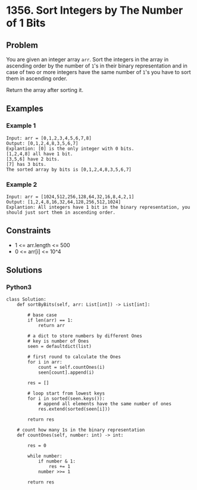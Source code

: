 # 1356. Sort Integers by The Number of 1 Bits

## Problem

You are given an integer array `arr`. Sort the integers in the array in ascending order by the number of `1`'s in their binary representation and in case of two or more integers have the same number of `1`'s you have to sort them in ascending order.

Return the array after sorting it.

## Examples

### Example 1

```
Input: arr = [0,1,2,3,4,5,6,7,8]
Output: [0,1,2,4,8,3,5,6,7]
Explantion: [0] is the only integer with 0 bits.
[1,2,4,8] all have 1 bit.
[3,5,6] have 2 bits.
[7] has 3 bits.
The sorted array by bits is [0,1,2,4,8,3,5,6,7]
```

### Example 2

```
Input: arr = [1024,512,256,128,64,32,16,8,4,2,1]
Output: [1,2,4,8,16,32,64,128,256,512,1024]
Explantion: All integers have 1 bit in the binary representation, you should just sort them in ascending order.
```

## Constraints

* 1 <= arr.length <= 500
* 0 <= arr[i] <= 10^4

## Solutions

### Python3

```
class Solution:
    def sortByBits(self, arr: List[int]) -> List[int]:
        
        # base case
        if len(arr) == 1:
            return arr
        
        # a dict to store numbers by different Ones
        # key is number of Ones
        seen = defaultdict(list)
        
        # first round to calculate the Ones
        for i in arr:
            count = self.countOnes(i)
            seen[count].append(i)
        
        res = []
        
        # loop start from lowest keys
        for i in sorted(seen.keys()):
            # append all elements have the same number of ones
            res.extend(sorted(seen[i]))
        
        return res
    
    # count how many 1s in the binary representation
    def countOnes(self, number: int) -> int:
        
        res = 0
        
        while number:
            if number & 1:
                res += 1
            number >>= 1
        
        return res
```
